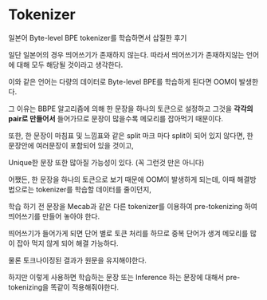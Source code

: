 # Tokenizer

일본어 Byte-level BPE tokenizer를 학습하면서 삽질한 후기

일단 일본어의 경우 띄어쓰기가 존재하지 않는다. 따라서 띄어쓰기가 존재하지않는 언어에 대해 모두 해당될 것이라고 생각한다.

이와 같은 언어는 다량의 데이터로 Byte-level BPE를 학습하게 된다면 OOM이 발생한다.

그 이유는 BBPE 알고리즘에 의해 한 문장을 하나의 토큰으로 설정하고 그것을 **각각의 pair로 만들어서** 들어가므로 문장이 많을수록 메모리를 잡아먹기 때문이다.

또한, 한 문장이 마침표 및 느낌표와 같은 split 마크 마다 split이 되어 있지 않다면, 한 문장안에 여러문장이 포함되어 있을 것이고,

Unique한 문장 또한 많아질 가능성이 있다. (꼭 그런것 만은 아니다)

어쨌든, 한 문장을 하나의 토큰으로 보기 때문에 OOM이 발생하게 되는데, 이때 해결방법으로는 tokenizer를 학습할 데이터를 줄이던지,

학습 하기 전 문장을 Mecab과 같은 다른 tokenizer를 이용하여 pre-tokenizing 하여 띄어쓰기를 만들어 놓아야 한다.

띄어쓰기가 들어가게 되면 단어 별로 토큰 처리를 하므로 중복 단어가 생겨 메모리를 많이 잡아 먹지 않게 되어 해결 가능하다.

물론 토크나이징된 결과가 원문을 유지해야한다. 

하지만 이렇게 사용하면 학습하는 문장 또는 Inference 하는 문장에 대해서 pre-tokenizing을 똑같이 적용해줘야한다.
